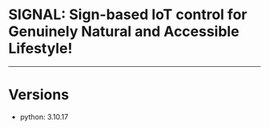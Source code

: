 # SIGNAL: Sign-based IoT control for Genuinely Natural and Accessible Lifestyle!

---
# Versions
* python: 3.10.17
